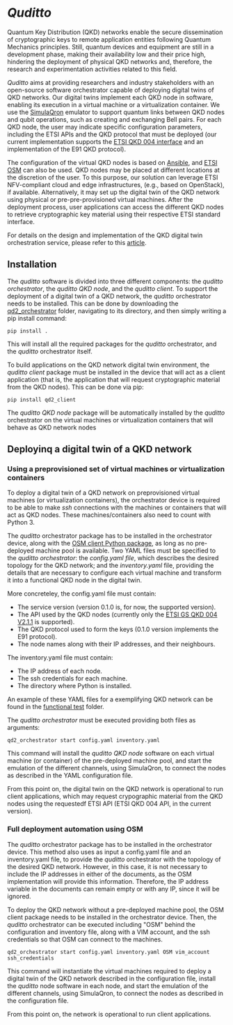 # *Quditto*

Quantum Key Distribution (QKD) networks enable the secure dissemination of cryptographic keys to remote application entities following Quantum Mechanics principles. Still, quantum devices and equipment are still in a development phase, making their availability low and their price high, hindering the deployment of physical QKD networks and, therefore, the research and experimentation activities related to this field.

*Quditto* aims at providing researchers and industry stakeholders with an open-source software orchestrator capable of deploying digital twins of QKD networks. Our digital twins implement each QKD node in software, enabling its execution in a virtual machine or a virtualization container. We use the [SimulaQron](http://www.simulaqron.org) emulator to support quantum links between QKD nodes and qubit operations, such as creating and exchanging Bell pairs. For each QKD node, the user may indicate specific configuration parameters, including the ETSI APIs and the QKD protocol that must be deployed (our current implementation supports the [ETSI QKD 004 interface](https://portal.etsi.org/webapp/workprogram/Report_WorkItem.asp?WKI_ID=54395) and an implementation of the E91 QKD protocol).

The configuration of the virtual QKD nodes is based on [Ansible](https://www.ansible.com), and [ETSI OSM](https://osm.etsi.org) can also be used. QKD nodes may be placed at different locations at the discretion of the user. To this purpose, our solution can leverage ETSI NFV-compliant cloud and edge infrastructures, (e.g., based on OpenStack), if available. Alternatively, it may set up the digital twin of the QKD network using physical or pre-pre-provisioned virtual machines. After the deployment process, user applications can access the different QKD nodes to retrieve cryptographic key material using their respective ETSI standard interface.

For details on the design and implementation of the QKD digital twin orchestration service, please refer to this [article](https://www.mdpi.com/2076-3417/14/3/1018).

## Installation

The *quditto* software is divided into three different components: the *quditto orchestrator*, the *quditto QKD node*, and the *quditto client*. To support the deployment of a digital twin of a QKD network, the *quditto* orchestrator needs to be installed. This can be done by downloading the [qd2_orchestrator](https://github.com/Networks-it-uc3m/QDTS/tree/main/qd2_orchestrator) folder, navigating to its directory, and then simply writing a pip install command:

```
pip install .
````

This will install all the required packages for the *quditto* orchestrator, and the *quditto* orchestrator itself.

To build applications on the QKD network digital twin environment, the *quditto client* package must be installed in the device that will act as a client application (that is, the application that will request cryptographic material from the QKD nodes). This can be done via pip:

```
pip install qd2_client
```

The *quditto QKD node* package will be automatically installed by the *quditto* orchestrator on the virtual machines or virtualization containers that will behave as QKD network nodes

## Deployinq a digital twin of a QKD network

### Using a preprovisioned set of virtual machines or virtualization containers

To deploy a digital twin of a QKD network on preprovisioned virtual machines (or virtualization containers), the orchestrator device is required to be able to make *ssh* connections with the machines or containers that will act as QKD nodes. These machines/containers also need to count with Python 3.

The *quditto* orchestrator package has to be installed in the orchestrator device, along with the [OSM client Python package](https://osm.etsi.org/gitlab/osm/osmclient), as long as no pre-deployed machine pool is available. Two YAML files must be specified to the *quditto orchestrator*: the *config.yaml file*, which describes the desired topology for the QKD network; and the *inventory.yaml* file, providing the details that are necessary to configure each virtual machine and transform it into a functional QKD node in the digital twin. 

More concreteley, the config.yaml file must contain:

- The service version (version 0.1.0 is, for now, the supported version).
- The API used by the QKD nodes (currently only the [ETSI GS QKD 004 V2.1.1](https://www.etsi.org/deliver/etsi_gs/QKD/001_099/004/02.01.01_60/gs_qkd004v020101p.pdf) is supported).
- The QKD protocol used to form the keys (0.1.0 version implements the E91 protocol).
- The node names along with their IP addresses, and their neighbours.

The inventory.yaml file must contain:

- The IP address of each node.
- The ssh credentials for each machine.
- The directory where Python is installed.

An example of these YAML files for a exemplifying QKD network can be found in the [functional test](https://github.com/Networks-it-uc3m/QDTS/tree/main/functional_test) folder. 

The *quditto orchestrator* must be executed providing both files as arguments: 

```
qd2_orchestrator start config.yaml inventory.yaml
```

This command will install the *quditto QKD node* software on each virtual machine (or container) of the pre-deployed machine pool, and start the emulation of the different channels, using SimulaQron, to connect the nodes as described in the YAML configuration file. 

From this point on, the digital twin on the QKD network is operational to run client applications, which may request crypographic material from the QKD nodes using the requestedf ETSI API (ETSI QKD 004 API, in the current version).

### Full deployment automation using OSM

The *quditto* orchestrator package has to be installed in the orchestrator device. This method also uses as input a config.yaml file and an inventory.yaml file, to provide the *quditto* orchestrator with the topology of the desired QKD network. However, in this case, it is not necessary to include the IP addresses in either of the documents, as the OSM implementation will provide this information. Therefore, the IP address variable in the documents can remain empty or with any IP, since it will be ignored.

To deploy the QKD network without a pre-deployed machine pool, the OSM client package needs to be installed in the orchestrator device. Then, the *quditto* orchestrator can be executed including "OSM" behind the configuration and inventory file, along with a VIM account, and the ssh credentials so that OSM can connect to the machines.

```
qd2_orchestrator start config.yaml inventory.yaml OSM vim_account ssh_credentials
```

This command will instantiate the virtual machines required to deploy a digital twin of the QKD network described in the configuration file,  install the *quditto* node software in each node, and start the emulation of the different channels, using SimulaQron, to connect the nodes as described in the configuration file.

From this point on, the network is operational to run client applications.


